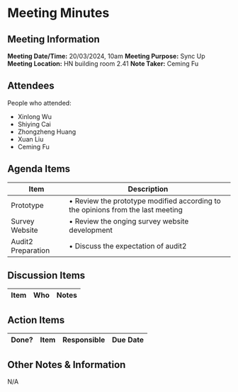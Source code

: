# Meeting Minutes
## Meeting Information
**Meeting Date/Time:** 20/03/2024, 10am 
**Meeting Purpose:** Sync Up  
**Meeting Location:** HN building room 2.41
**Note Taker:** Ceming Fu

## Attendees
People who attended:
- Xinlong Wu
- Shiying Cai
- Zhongzheng Huang
- Xuan Liu
- Ceming Fu

## Agenda Items

Item | Description
---- | ----
Prototype | • Review the prototype modified according to the opinions from the last meeting
Survey Website | • Review the onging survey website development
Audit2 Preparation | • Discuss the expectation of audit2

## Discussion Items
Item | Who | Notes |
---- | ---- | ---- |



## Action Items
| Done? | Item | Responsible | Due Date |
| ---- | ---- | ---- | ---- |

## Other Notes & Information
N/A
